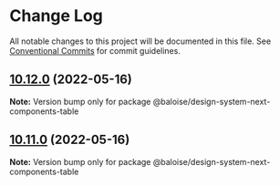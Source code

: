 # Change Log

All notable changes to this project will be documented in this file.
See [Conventional Commits](https://conventionalcommits.org) for commit guidelines.

## [10.12.0](https://github.com/baloise/design-system/compare/v10.10.9...v10.12.0) (2022-05-16)

**Note:** Version bump only for package @baloise/design-system-next-components-table

## [10.11.0](https://github.com/baloise/design-system/compare/v10.10.9...v10.11.0) (2022-05-16)

**Note:** Version bump only for package @baloise/design-system-next-components-table
